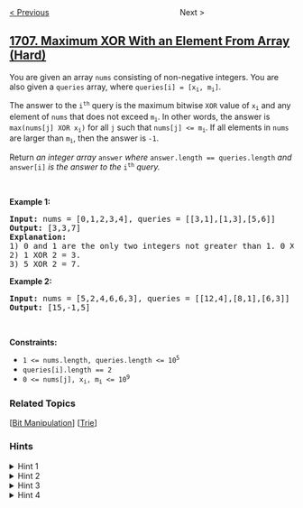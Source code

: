 <!--|This file generated by command(leetcode description); DO NOT EDIT.    |-->
<!--+----------------------------------------------------------------------+-->
<!--|@author    openset <openset.wang@gmail.com>                           |-->
<!--|@link      https://github.com/openset                                 |-->
<!--|@home      https://github.com/openset/leetcode                        |-->
<!--+----------------------------------------------------------------------+-->

[< Previous](../where-will-the-ball-fall "Where Will the Ball Fall")
　　　　　　　　　　　　　　　　
Next >

## [1707. Maximum XOR With an Element From Array (Hard)](https://leetcode.com/problems/maximum-xor-with-an-element-from-array "与数组中元素的最大异或值")

<p>You are given an array <code>nums</code> consisting of non-negative integers. You are also given a <code>queries</code> array, where <code>queries[i] = [x<sub>i</sub>, m<sub>i</sub>]</code>.</p>

<p>The answer to the <code>i<sup>th</sup></code> query is the maximum bitwise <code>XOR</code> value of <code>x<sub>i</sub></code> and any element of <code>nums</code> that does not exceed <code>m<sub>i</sub></code>. In other words, the answer is <code>max(nums[j] XOR x<sub>i</sub>)</code> for all <code>j</code> such that <code>nums[j] &lt;= m<sub>i</sub></code>. If all elements in <code>nums</code> are larger than <code>m<sub>i</sub></code>, then the answer is <code>-1</code>.</p>

<p>Return <em>an integer array </em><code>answer</code><em> where </em><code>answer.length == queries.length</code><em> and </em><code>answer[i]</code><em> is the answer to the </em><code>i<sup>th</sup></code><em> query.</em></p>

<p>&nbsp;</p>
<p><strong>Example 1:</strong></p>

<pre>
<strong>Input:</strong> nums = [0,1,2,3,4], queries = [[3,1],[1,3],[5,6]]
<strong>Output:</strong> [3,3,7]
<strong>Explanation:</strong>
1) 0 and 1 are the only two integers not greater than 1. 0 XOR 3 = 3 and 1 XOR 3 = 2. The larger of the two is 3.
2) 1 XOR 2 = 3.
3) 5 XOR 2 = 7.
</pre>

<p><strong>Example 2:</strong></p>

<pre>
<strong>Input:</strong> nums = [5,2,4,6,6,3], queries = [[12,4],[8,1],[6,3]]
<strong>Output:</strong> [15,-1,5]
</pre>

<p>&nbsp;</p>
<p><strong>Constraints:</strong></p>

<ul>
	<li><code>1 &lt;= nums.length, queries.length &lt;= 10<sup>5</sup></code></li>
	<li><code>queries[i].length == 2</code></li>
	<li><code>0 &lt;= nums[j], x<sub>i</sub>, m<sub>i</sub> &lt;= 10<sup>9</sup></code></li>
</ul>

### Related Topics
  [[Bit Manipulation](../../tag/bit-manipulation/README.md)]
  [[Trie](../../tag/trie/README.md)]

### Hints
<details>
<summary>Hint 1</summary>
In problems involving bitwise operations, we often think on the bits level. In this problem, we can think that to maximize the result of an xor operation, we need to maximize the most significant bit, then the next one, and so on.
</details>

<details>
<summary>Hint 2</summary>
If there's some number in the array that is less than m and whose the most significant bit is different than that of x, then xoring with this number maximizes the most significant bit, so I know this bit in the answer is 1.
</details>

<details>
<summary>Hint 3</summary>
To check the existence of such numbers and narrow your scope for further bits based on your choice, you can use trie.
</details>

<details>
<summary>Hint 4</summary>
You can sort the array and the queries, and maintain the trie such that in each query the trie consists exactly of the valid elements.
</details>
